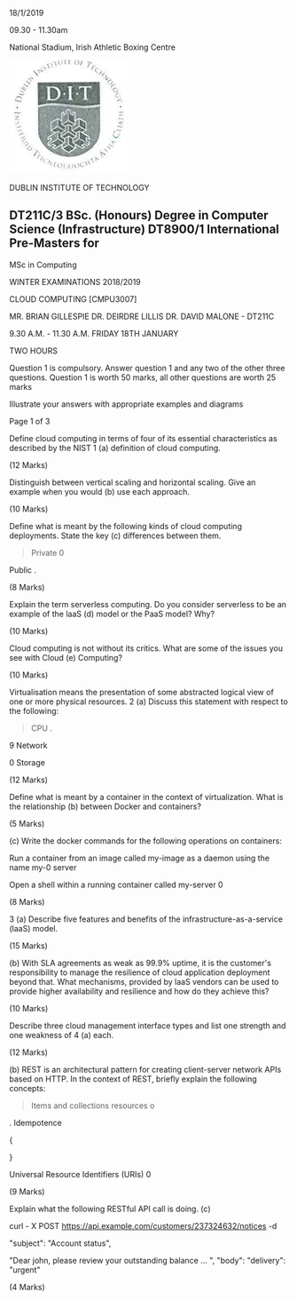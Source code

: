 18/1/2019

09.30 - 11.30am

National Stadium, Irish Athletic Boxing Centre

![](_page_0_Picture_3.jpeg)

DUBLIN INSTITUTE OF TECHNOLOGY

## DT211C/3 BSc. (Honours) Degree in Computer Science (Infrastructure) DT8900/1 International Pre-Masters for

MSc in Computing

WINTER EXAMINATIONS 2018/2019

CLOUD COMPUTING [CMPU3007]

MR. BRIAN GILLESPIE DR. DEIRDRE LILLIS DR. DAVID MALONE - DT211C

9.30 A.M. - 11.30 A.M. FRIDAY 18TH JANUARY

TWO HOURS

Question 1 is compulsory. Answer question 1 and any two of the other three questions. Question 1 is worth 50 marks, all other questions are worth 25 marks

Illustrate your answers with appropriate examples and diagrams

Page 1 of 3

Define cloud computing in terms of four of its essential characteristics as described by the NIST 1 (a) definition of cloud computing.

(12 Marks)

Distinguish between vertical scaling and horizontal scaling. Give an example when you would (b) use each approach.

(10 Marks)

Define what is meant by the following kinds of cloud computing deployments. State the key (c) differences between them.

> Private 0

Public .

(8 Marks)

Explain the term serverless computing. Do you consider serverless to be an example of the laaS (d) model or the PaaS model? Why?

(10 Marks)

Cloud computing is not without its critics. What are some of the issues you see with Cloud (e) Computing?

(10 Marks)

Virtualisation means the presentation of some abstracted logical view of one or more physical resources. 2 (a) Discuss this statement with respect to the following:

> CPU .

9 Network

0 Storage

(12 Marks)

Define what is meant by a container in the context of virtualization. What is the relationship (b) between Docker and containers?

(5 Marks)

(c) Write the docker commands for the following operations on containers:

Run a container from an image called my-image as a daemon using the name my-0 server

Open a shell within a running container called my-server 0

(8 Marks)

3 (a) Describe five features and benefits of the infrastructure-as-a-service (laaS) model.

(15 Marks)

(b) With SLA agreements as weak as 99.9% uptime, it is the customer's responsibility to manage the resilience of cloud application deployment beyond that. What mechanisms, provided by laaS vendors can be used to provide higher availability and resilience and how do they achieve this?

(10 Marks)

Describe three cloud management interface types and list one strength and one weakness of 4 (a) each.

(12 Marks)

(b) REST is an architectural pattern for creating client-server network APIs based on HTTP. In the context of REST, briefly explain the following concepts:

> Items and collections resources o

. Idempotence

{

}

Universal Resource Identifiers (URIs) 0

(9 Marks)

Explain what the following RESTful API call is doing. (c)

curl - X POST https://api.example.com/customers/237324632/notices -d

"subject": "Account status",

"Dear john, please review your outstanding balance ... ", "body": "delivery": "urgent"

(4 Marks)

